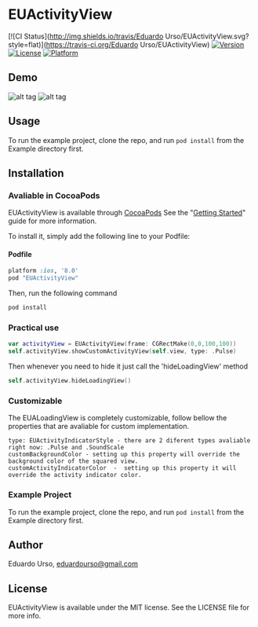 # EUActivityView

[![CI Status](http://img.shields.io/travis/Eduardo Urso/EUActivityView.svg?style=flat)](https://travis-ci.org/Eduardo Urso/EUActivityView)
[![Version](https://img.shields.io/cocoapods/v/EUActivityView.svg?style=flat)](http://cocoapods.org/pods/EUActivityView)
[![License](https://img.shields.io/cocoapods/l/EUActivityView.svg?style=flat)](http://cocoapods.org/pods/EUActivityView)
[![Platform](https://img.shields.io/cocoapods/p/EUActivityView.svg?style=flat)](http://cocoapods.org/pods/EUActivityView)

## Demo

![alt tag](https://github.com/eduardourso/EUActivityView/Example/animation.gif)
![alt tag](https://github.com/eduardourso/EUActivityView/Example/animation2.gif)

## Usage

To run the example project, clone the repo, and run `pod install` from the Example directory first.

## Installation

### Avaliable in CocoaPods
EUActivityView is available through [CocoaPods](https://cocoapods.org) See the "[Getting Started](http://guides.cocoapods.org/syntax/podfile.html)" guide for more information.

To install it, simply add the following line to your Podfile:

#### Podfile
```ruby
platform :ios, '8.0'
pod "EUActivityView"
```
Then, run the following command

```ruby
pod install
```

### Practical use

```swift
var activityView = EUActivityView(frame: CGRectMake(0,0,100,100))
self.activityView.showCustomActivityView(self.view, type: .Pulse)
```
Then whenever you need to hide it just call the 'hideLoadingView' method

```swift
self.activityView.hideLoadingView()
```

### Customizable
The EUALoadingView is completely customizable, follow bellow the properties that are avaliable for custom implementation.

```
type: EUActivityIndicatorStyle - there are 2 diferent types avaliable right now: .Pulse and .SoundScale
customBackgroundColor - setting up this property will override the background color of the squared view. 
customActivityIndicatorColor  -  setting up this property it will override the activity indicator color.
```

### Example Project
To run the example project, clone the repo, and run `pod install` from the Example directory first.

## Author

Eduardo Urso, eduardourso@gmail.com

## License

EUActivityView is available under the MIT license. See the LICENSE file for more info.
